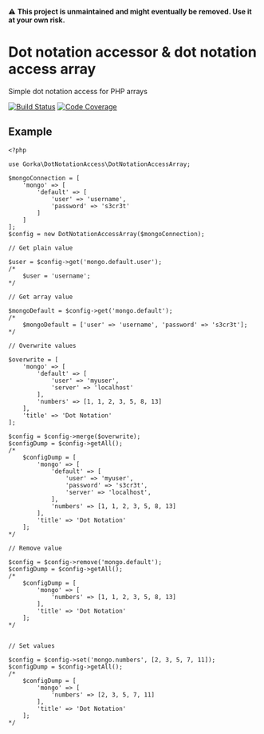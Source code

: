 ⚠️ __This project is unmaintained and might eventually be removed. Use it at your own risk.__

# Dot notation accessor & dot notation access array

Simple dot notation access for PHP arrays

[![Build Status](https://travis-ci.org/glopezdetorre/dot-notation-access.svg?branch=master)](https://travis-ci.org/glopezdetorre/dot-notation-access)
[![Code Coverage](https://scrutinizer-ci.com/g/glopezdetorre/dot-notation-access/badges/coverage.png?b=master)](https://scrutinizer-ci.com/g/glopezdetorre/dot-notation-access/?branch=master)

## Example

```
<?php

use Gorka\DotNotationAccess\DotNotationAccessArray;

$mongoConnection = [
    'mongo' => [
        'default' => [
            'user' => 'username',
            'password' => 's3cr3t'
        ]
    ]
];
$config = new DotNotationAccessArray($mongoConnection);

// Get plain value

$user = $config->get('mongo.default.user');
/*
    $user = 'username';
*/ 

// Get array value

$mongoDefault = $config->get('mongo.default'); 
/* 
    $mongoDefault = ['user' => 'username', 'password' => 's3cr3t'];
*/

// Overwrite values

$overwrite = [
    'mongo' => [
        'default' => [
            'user' => 'myuser',
            'server' => 'localhost'
        ],
        'numbers' => [1, 1, 2, 3, 5, 8, 13]
    ],
    'title' => 'Dot Notation'
];

$config = $config->merge($overwrite);
$configDump = $config->getAll();
/*
    $configDump = [
        'mongo' => [
            'default' => [
                'user' => 'myuser',
                'password' => 's3cr3t',
                'server' => 'localhost',
            ],
            'numbers' => [1, 1, 2, 3, 5, 8, 13]
        ],
        'title' => 'Dot Notation'
    ];
*/

// Remove value

$config = $config->remove('mongo.default');
$configDump = $config->getAll();
/*
    $configDump = [
        'mongo' => [
            'numbers' => [1, 1, 2, 3, 5, 8, 13]
        ],
        'title' => 'Dot Notation'
    ];
*/


// Set values

$config = $config->set('mongo.numbers', [2, 3, 5, 7, 11]);
$configDump = $config->getAll();
/*
    $configDump = [
        'mongo' => [
            'numbers' => [2, 3, 5, 7, 11]
        ],
        'title' => 'Dot Notation'
    ];
*/
```
